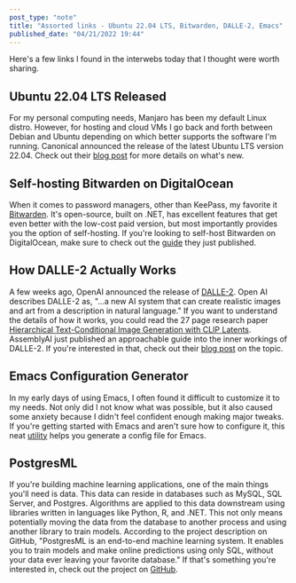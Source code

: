 ```yaml
---
post_type: "note" 
title: "Assorted links - Ubuntu 22.04 LTS, Bitwarden, DALLE-2, Emacs"
published_date: "04/21/2022 19:44"
---
```


Here's a few links I found in the interwebs today that I thought were worth sharing.

## Ubuntu 22.04 LTS Released

For my personal computing needs, Manjaro has been my default Linux distro. However, for hosting and cloud VMs I go back and forth between Debian and Ubuntu depending on which better supports the software I'm running. Canonical announced the release of the latest Ubuntu LTS version 22.04. Check out their [blog post](https://ubuntu.com/blog/ubuntu-22-04-lts-released) for more details on what's new. 

## Self-hosting Bitwarden on DigitalOcean

When it comes to password managers, other than KeePass, my favorite it [Bitwarden](https://www.bing.com/search?q=bitwarden&cvid=70d22175af314ebfb87313de17be7c77&aqs=edge..69i57.1575j0j9&FORM=ANAB01&PC=BSJO). It's open-source, built on .NET, has excellent features that get even better with the low-cost paid version, but most importantly provides you the option of self-hosting. If you're looking to self-host Bitwarden on DigitalOcean, make sure to check out the [guide](https://bitwarden.com/blog/digitalocean-marketplace/) they just published. 

## How DALLE-2 Actually Works

A few weeks ago, OpenAI announced the release of [DALLE-2](https://openai.com/dall-e-2/). Open AI describes DALLE-2 as, "...a new AI system that can create realistic images and art from a description in natural language." If you want to understand the details of how it works, you could read the 27 page research paper [Hierarchical Text-Conditional
Image Generation with CLIP Latents](https://arxiv.org/pdf/2204.06125.pdf). AssemblyAI just published an approachable guide into the inner workings of DALLE-2. If you're interested in that, check out their [blog post](https://www.assemblyai.com/blog/how-dall-e-2-actually-works/) on the topic.  

## Emacs Configuration Generator

In my early days of using Emacs, I often found it difficult to customize it to my needs. Not only did I not know what was possible, but it also caused some anxiety because I didn't feel confident enough making major tweaks. If you're getting started with Emacs and aren't sure how to configure it, this neat [utility](https://emacs.amodernist.com/) helps you generate a config file for Emacs.

## PostgresML 

If you're building machine learning applications, one of the main things you'll need is data. This data can reside in databases such as MySQL, SQL Server, and Postgres. Algorithms are applied to this data downstream using libraries written in languages like Python, R, and .NET. This not only means potentially moving the data from the database to another process and using another library to train models. According to the project description on GitHub, "PostgresML is an end-to-end machine learning system. It enables you to train models and make online predictions using only SQL, without your data ever leaving your favorite database." If that's something you're interested in, check out the project on [GitHub](https://github.com/postgresml/postgresml). 